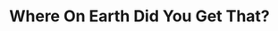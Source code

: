 ---
title: "Where On Earth Did You Get That?"
url: /airdrie/where-on-earth-did-you-get-that/
shop: Antiquitäten
---